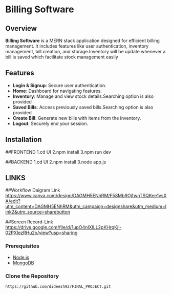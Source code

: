 # Billing Software

## Overview

**Billing Software** is a MERN stack application designed for efficient billing management. It includes features like user authentication, inventory management, bill creation, and storage.Inventory will be update whenever a bill is saved which facilitate stock management easily

## Features

- **Login & Signup**: Secure user authentication.
- **Home**: Dashboard for navigating features.
- **Inventory**: Manage and view stock details.Searching option is also provided
- **Saved Bills**: Access previously saved bills.Searching option is also provided
- **Create Bill**: Generate new bills with items from the inventory.
- **Logout**: Securely end your session.

## Installation

##FRONTEND
1.cd UI
2.npm install
3.npm run dev

##BACKEND
1.cd UI
2.npm install
3.node app.js

## LINKS

##Workflow Daigram Link
https://www.canva.com/design/DAGMH5ENhRM/F58Mb9OjfwnTSQKee1vsXA/edit?utm_content=DAGMH5ENhRM&utm_campaign=designshare&utm_medium=link2&utm_source=sharebutton

##Screen Record-Link
https://drive.google.com/file/d/1upO4nIXlLL2pKHrqKjl-02PXIezRHu2o/view?usp=sharing

### Prerequisites

- [Node.js](https://nodejs.org/)
- [MongoDB](https://www.mongodb.com/try/download/community) 


### Clone the Repository


~~~
https://github.com/dideesh92/FINAL_PROJECT.git
~~~

